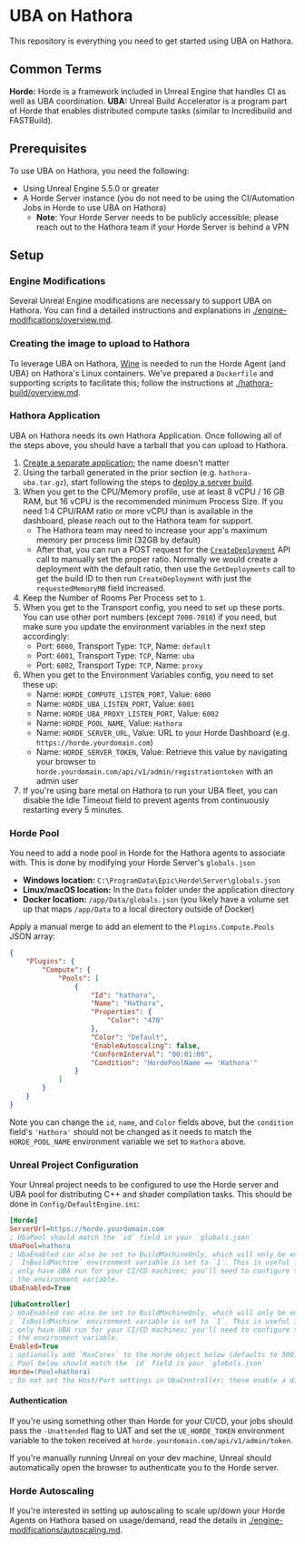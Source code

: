 # UBA on Hathora

This repository is everything you need to get started using UBA on Hathora.

## Common Terms

**Horde:** Horde is a framework included in Unreal Engine that handles CI as well as UBA coordination.
**UBA:** Unreal Build Accelerator is a program part of Horde that enables distributed compute tasks (similar to Incredibuild and FASTBuild).

## Prerequisites

To use UBA on Hathora, you need the following:
- Using Unreal Engine 5.5.0 or greater
- A Horde Server instance (you do not need to be using the CI/Automation Jobs in Horde to use UBA on Hathora)
	- **Note**: Your Horde Server needs to be publicly accessible; please reach out to the Hathora team if your Horde Server is behind a VPN

## Setup

### Engine Modifications

Several Unreal Engine modifications are necessary to support UBA on Hathora. You can find a detailed instructions and explanations in [./engine-modifications/overview.md](./engine-modifications/overview.md).

### Creating the image to upload to Hathora

To leverage UBA on Hathora, [Wine](https://www.winehq.org/) is needed to run the Horde Agent (and UBA) on Hathora's Linux containers. We've prepared a `Dockerfile` and supporting scripts to facilitate this; follow the instructions at [./hathora-build/overview.md](./hathora-build/overview.md).

### Hathora Application

UBA on Hathora needs its own Hathora Application. Once following all of the steps above, you should have a tarball that you can upload to Hathora.

1. [Create a separate application](https://hathora.dev/docs/guides/deploy-hathora#create-an-application); the name doesn't matter
1. Using the tarball generated in the prior section (e.g. `hathora-uba.tar.gz`), start following the steps to [deploy a server build](https://hathora.dev/docs/guides/deploy-hathora#deploy-a-server-build).
1. When you get to the CPU/Memory profile, use at least 8 vCPU / 16 GB RAM, but 16 vCPU is the recommended minimum Process Size. If you need 1:4 CPU/RAM ratio or more vCPU than is available in the dashboard, please reach out to the Hathora team for support.
    - The Hathora team may need to increase your app's maximum memory per process limit (32GB by default)
    - After that, you can run a POST request for the [`CreateDeployment`](https://hathora.dev/api#tag/DeploymentsV3/operation/CreateDeployment) API call to manually set the proper ratio. Normally we would create a deployment with the default ratio, then use the `GetDeployments` call to get the build ID to then run `CreateDeployment` with just the `requestedMemoryMB` field increased.
1. Keep the Number of Rooms Per Process set to `1`.
1. When you get to the Transport config, you need to set up these ports. You can use other port numbers (except `7000-7010`) if you need, but make sure you update the environment variables in the next step accordingly:
    - Port: `6000`, Transport Type: `TCP`, Name: `default`
    - Port: `6001`, Transport Type: `TCP`, Name: `uba`
    - Port: `6002`, Transport Type: `TCP`, Name: `proxy`
1. When you get to the Environment Variables config, you need to set these up:
    - Name: `HORDE_COMPUTE_LISTEN_PORT`, Value: `6000`
    - Name: `HORDE_UBA_LISTEN_PORT`, Value: `6001`
    - Name: `HORDE_UBA_PROXY_LISTEN_PORT`, Value: `6002`
    - Name: `HORDE_POOL_NAME`, Value: `Hathora`
    - Name: `HORDE_SERVER_URL`, Value: URL to your Horde Dashboard (e.g. `https://horde.yourdomain.com`)
    - Name: `HORDE_SERVER_TOKEN`, Value: Retrieve this value by navigating your browser to `horde.yourdomain.com/api/v1/admin/registrationtoken` with an admin user
1. If you're using bare metal on Hathora to run your UBA fleet, you can disable the Idle Timeout field to prevent agents from continuously restarting every 5 minutes.

### Horde Pool

You need to add a node pool in Horde for the Hathora agents to associate with. This is done by modifying your Horde Server's `globals.json`

- **Windows location:** `C:\ProgramData\Epic\Horde\Server\globals.json`
- **Linux/macOS location:** In the `Data` folder under the application directory
- **Docker location:** `/app/Data/globals.json` (you likely have a volume set up that maps `/app/Data` to a local directory outside of Docker)

Apply a manual merge to add an element to the `Plugins.Compute.Pools` JSON array:

``` json
{
	"Plugins": {
		"Compute": {
			"Pools": [
				{
					"Id": "hathora",
					"Name": "Hathora",
					"Properties": {
						"Color": "470"
					},
					"Color": "Default",
					"EnableAutoscaling": false,
					"ConformInterval": "00:01:00",
					"Condition": "HordePoolName == 'Hathora'"
				}
			]
		}
	}
}
```

Note you can change the `id`, `name`, and `Color` fields above, but the `condition` field's `'Hathora'` should not be changed as it needs to match the `HORDE_POOL_NAME` environment variable we set to `Hathora` above.

### Unreal Project Configuration

Your Unreal project needs to be configured to use the Horde server and UBA pool for distributing C++ and shader compilation tasks. This should be done in `Config/DefaultEngine.ini`:

``` ini
[Horde]
ServerUrl=https://horde.yourdomain.com
; UbaPool should match the `id` field in your `globals.json`
UbaPool=hathora
; UbaEnabled can also be set to BuildMachineOnly, which will only be enabled if the
; `IsBuildMachine` environment variable is set to `1`. This is useful if you want to
; only have UBA run for your CI/CD machines; you'll need to configure those jobs to set
; the environment variable.
UbaEnabled=True

[UbaController]
; UbaEnabled can also be set to BuildMachineOnly, which will only be enabled if the
; `IsBuildMachine` environment variable is set to `1`. This is useful if you want to
; only have UBA run for your CI/CD machines; you'll need to configure those jobs to set
; the environment variable.
Enabled=True
; optionally add `MaxCores` to the Horde object below (defaults to 500); see `horde.yourdomain.com/docs/Tutorials/RemoteShaderCompilation.md` for details
; Pool below should match the `id` field in your `globals.json`
Horde=(Pool=hathora)
; Do not set the Host/Port settings in UbaController; these enable a different mode
```

#### Authentication

If you're using something other than Horde for your CI/CD, your jobs should pass the `-Unattended` flag to UAT and set the `UE_HORDE_TOKEN` environment variable to the token received at `horde.yourdomain.com/api/v1/admin/token`.

If you're manually running Unreal on your dev machine, Unreal should automatically open the browser to authenticate you to the Horde server.

### Horde Autoscaling

If you're interested in setting up autoscaling to scale up/down your Horde Agents on Hathora based on usage/demand, read the details in [./engine-modifications/autoscaling.md](./engine-modifications/autoscaling.md).
